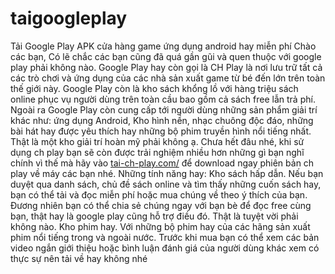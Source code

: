 # taigoogleplay
Tải Google Play APK cửa hàng game ứng dụng android hay miễn phí
Chào các bạn, Có lẽ chắc các bạn cũng đã quá gần gũi và quen thuộc với google play phải không nào. 
Google Play hay còn gọi là CH Play là nơi lưu trữ tất cả các trò chơi và ứng dụng của các nhà sản xuất game từ bé đến lớn trên toàn thế giới này. Google Play còn là kho sách khổng lồ với hàng triệu sách online phục vụ người dùng trên toàn cầu bao gồm cả sách free lẫn trả phí.
Ngoài ra Google Play còn cung cấp tới người dùng những sản phẩm giải trí khác như: ứng dụng Android, Kho hình nền, nhạc chuông độc đáo, những bài hát hay được yêu thích hay những bộ phim truyền hình nổi tiếng nhất. Thật là một kho giải trí hoàn mỹ phải không ạ. Chưa hết đâu nhé, khi sử dụng ch play bạn sẽ còn được trải nghiệm nhiều hơn những gì bạn nghĩ chính vì thế mà hãy vào <a href="http://www.tai-ch-play.com/">tai-ch-play.com/</a> để download ngay phiên bản ch play về máy các bạn nhé.
Những tính năng hay:
Kho sách hấp dẫn. Nếu bạn duyệt qua danh sách, chủ đề sách online và tìm thấy những cuốn sách hay, bạn có thể tải và đọc miễn phí hoặc mua chúng về theo ý thích của bạn. Đương nhiên bạn có thể chia sẻ chúng ngay với bạn bè để đọc free cùng bạn, thật hay là google play cũng hỗ trợ điều đó. Thật là tuyệt vời phải không nào. 
Kho phim hay. Với những bộ phim hay của các hãng sản xuất phim nổi tiếng trong và ngoài nước. Trước khi mua bạn có thể xem các bản video ngắn giới thiệu hoặc bình luận đánh giá của người dùng khác xem có thực sự nên tải về hay không nhé





